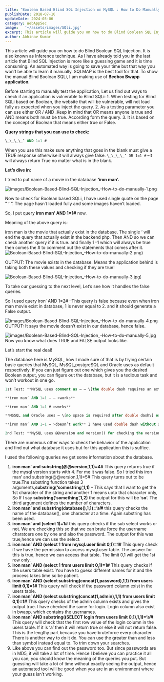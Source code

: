 ```yaml
---
title: "Boolean Based Blind SQL Injection on MySQL : How to Do Manually"
publishDate: 2018-07-10
updateDate: 2024-05-06
category: WebAppSec
image:   '~/assets/images/SQli.jpg'
excerpt: This article will guide you on how to do Blind Boolean SQL Injection.
author: Abhinav Kumar
---
```


This article will guide you on how to do Blind Boolean SQL Injection. It is also known as Inference technique. As I have already told you in the last article that Blind SQL Injection is more like a guessing game and it is time consuming. An automated way is going to save your time but that way you won’t be able to learn it manually. SQLMAP is the best tool for that. To show the manual Blind Boolean SQLi, I am making use of **Beebox Bwapp application**.

Before starting to manually test the application, Let us find out ways to check if an application is vulnerable to Blind SQLi: 1. When testing for Blind SQLi based on Boolean, the website that will be vulnerable, will not load fully as expected when you inject the query. 2. As a testing parameter you can use either OR / AND .Keep in mind that OR means anyone is true and AND means both must be true. According form the query. 3. It is based on the concept of Boolean that means either true or False.

**Query strings that you can use to check:** 
```sql
\_\_\_\_‘ AND 1=1 #
```

When you use this make sure anything that goes in the blank must give a TRUE response otherwise it will always give false. `\_\_\_\_’ OR 1=1 #` –It will always return True no matter what is in the blank.

**Let’s dive in:**

I tried to put name of a movie in the database **‘iron man’.**

![images/Boolean-Based-Blind-SQL-Injection_-How-to-do-manually-1.png](~/assets/images/Boolean-Based-Blind-SQL-Injection_-How-to-do-manually-1.png)

Now to check for Boolean based SQLi, I have used single quote on the page ” **‘** “. The page hasn’t loaded fully and some images haven’t loaded.

So, I put query **iron man’ AND 1=1#** now.

Meaning of the above query is:

iron man is the movie that actually exist in the database. The single ‘ will end the query that actually exist in the backend php. Then AND so we can check another query if it is true. and finally 1=1 which will always be true then comes the # to comment out the statements that comes after it.
![Boolean-Based-Blind-SQL-Injection_-How-to-do-manually-2.png)](~/assets/images/Boolean-Based-Blind-SQL-Injection_-How-to-do-manually-2.png)

OUTPUT: The movie exists in the database. Means the application behind is taking both these values and checking if they are true!

![Boolean-Based-Blind-SQL-Injection_-How-to-do-manually-3.jpg)](~/assets/images/Boolean-Based-Blind-SQL-Injection_-How-to-do-manually-3.jpg)

To take our guessing to the next level, Let’s see how it handles the false queries.

So I used query iron’ AND 1=2# –This query is false because even when iron man movie exist in database, 1 is never equal to 2. and it should generate a False output.

![images/Boolean-Based-Blind-SQL-Injection_-How-to-do-manually-4.png](~/assets/images/Boolean-Based-Blind-SQL-Injection_-How-to-do-manually-4.png) 
OUTPUT: It says the movie doesn’t exist in our database, hence false. 

![images/Boolean-Based-Blind-SQL-Injection_-How-to-do-manually-5.jpg](~/assets/images/Boolean-Based-Blind-SQL-Injection_-How-to-do-manually-5.jpg)
Now you know what does TRUE and FALSE output looks like.

Let’s start the real deal!

The database here is MySQL, how I made sure of that is by trying certain basic queries that MySQL, MsSQL,postgreSQL and Oracle uses as default respectively. If you can just figure out one which gives you the desired Boolean output, you can figure out the database, but it is a tedious task and won’t workout in one go.

```sql
1st Test: **MYSQL uses comment as — — \[the double dash requires an extra space after it \]and #** 

**iron man’ AND 1=1 — — >works**

**iron man’ AND 1=1 # >works**

**MSSQL and Oracle uses — \[no space is required after double dash\] or /\* \*/\[Multiline comments\]**

**iron man’ AND 1=1 — >doesn’t work** I have used double dash without space but it didn’t workout. This removes the possibility of MSSQL or Oracle entirely.
```

```sql
2nd Test: **MySQL uses @@version and version() for checking the version.** **MSSQL uses @@version for checking the version** **Oracle uses SELECT banner FROM v$version** Both @@version and version() worked here. Hence giving me the answer that it is MySQL database at the backend.
```
There are numerous other ways to check the behavior of the application and find out what database it uses but for this application this is suffice.

I used the following queries we get some information about the database.

1. **iron man’ and substring(@@version,1,1)=4#** This query returns true if the mysql version starts with 4. For me it was false. So I tried this iron man’ and substring(@@version,1,1)=5# This query turns out to be true.The substring function takes 3 arguments,**substring(‘somestring’,1,1)** – This says that I want to get the 1st character of the string and another 1 means upto that character only, So If I say **substring(‘something’,1,2)** the output for this will be ‘**so**‘. The third argument defines the number of characters.
2. **iron man’ and substring(database(),1,1)=’a’#** this query checks the name of the database(), one character at a time. Again substring has been used.
3. **iron man’ and (select 1)=1#** this query checks if the sub select works or not. We are checking this so that we can brute force the username charatcers one by one and also the password. The output for this was true,hence we can use the select.
4. **iron man’ AND (select 1 from mysql.user limit 0,1)=1#** This query check if we have the permission to access mysql.user table. The answer for this is true, hence we can access that table. The limit 0,1 will get the 1st row only.
5. **iron man’ AND (select 1 from users limit 0,1)=1#** This query checks if the users table exist. You have to guess different names for it and the process takes time so be patient.
6. **iron man’ AND (select substring(concat(1,password),1,1) from users limit 0,1)=1#** This query will check if the password column exist in the users table.
7. **iron man’ AND (select substring(concat(1,admin),1,1) from users limit 0,1)=1#** This query checks of the admin column exists and gives the output true. I have checked the same for login. Login column also exist in bwapp. which contains the usernames.
8. **iron man’ AND substring((SELECT login from users limit 0,1),1,1)=’a’#** This query will check that the first row value of the login column in the users table. If it is ‘a’ then it will return true or else it will not return false. This is the lengthy part because you have bruteforce every character. There is another way to do it do. You can use the greater than and less than symbol instead equal to. To trim down your searches.
9. Like above you can find out the password too. But since passwords are in MD5, it will take a lot of time. Hence I believe you can practice it all you can, you should know the meaning of the queries you put. But guessing will take a lot of time without exactly seeing the output, hence an automated tool will be good when you are in an environment where your guess isn’t working.

